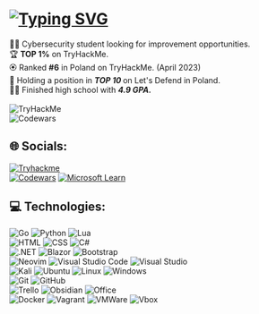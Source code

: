 # [![Typing SVG](https://readme-typing-svg.demolab.com?font=Fira+Code&duration=2050&pause=700&color=0FF700&multiline=true&width=1000&height=100&lines=%24whoami;Security+Analyst+|+OSINT+Researcher)](https://git.io/typing-svg)

🙋‍♂️ Cybersecurity student looking for improvement opportunities.
<br>🏆 <strong>TOP 1%</strong> on TryHackMe.
<br>🏵️ Ranked <strong>#6</strong> in Poland on TryHackMe. (April 2023)
<br>🦔 Holding a position in <strong><i>TOP 10 </i></strong> on Let's Defend in Poland.
<br>👨‍🎓 Finished high school with <i><strong>4.9 GPA.</strong></i>
<br>
<br>
<img src="https://tryhackme-badges.s3.amazonaws.com/t00c4N.png" alt="TryHackMe">
<br>
<img src="https://www.codewars.com/users/WiktorGmur/badges/large" alt="Codewars">

## 🌐 Socials: 
[![Tryhackme](https://img.shields.io/badge/TryHackMe-212C42.svg?style=for-the-badge&logo=TryHackMe&logoColor=white)](https://tryhackme.com/p/t00c4N)
<br>
[![Codewars](https://img.shields.io/badge/Codewars-B1361E?style=for-the-badge&logo=Codewars&logoColor=white)](https://www.codewars.com/users/WiktorGmur)
[![Microsoft Learn](https://img.shields.io/badge/Microsoft_Learn-258ffa?style=for-the-badge&logo=microsoft&logoColor=white)](https://learn.microsoft.com/pl-pl/users/wiktorgmur-4688/transcript)


## 💻 Technologies:
![Go](https://img.shields.io/badge/go-%2300ADD8.svg?style=for-the-badge&logo=go&logoColor=white)
![Python](https://img.shields.io/badge/Python-FFD43B?style=for-the-badge&logo=python&logoColor=blue)
![Lua](https://img.shields.io/badge/lua-%232C2D72.svg?style=for-the-badge&logo=lua&logoColor=white)
<br>
![HTML](https://img.shields.io/badge/HTML5-E34F26?style=for-the-badge&logo=html5&logoColor=white)
![CSS](https://img.shields.io/badge/CSS3-1572B6?style=for-the-badge&logo=css3&logoColor=white)
![C#](https://img.shields.io/badge/C%20Sharp-239120.svg?style=for-the-badge&logo=C-Sharp&logoColor=white)
<br>
![.NET](https://img.shields.io/badge/.NET-512BD4?style=for-the-badge&logo=dotnet&logoColor=white)
![Blazor](https://img.shields.io/badge/Blazor-512BD4.svg?style=for-the-badge&logo=Blazor&logoColor=white)
![Bootstrap](https://img.shields.io/badge/bootstrap-%238511FA.svg?style=for-the-badge&logo=bootstrap&logoColor=white)
<br>
![Neovim](https://img.shields.io/badge/NeoVim-%2357A143.svg?&style=for-the-badge&logo=neovim&logoColor=white)
![Visual Studio Code](https://img.shields.io/badge/Visual%20Studio%20Code-0078d7.svg?style=for-the-badge&logo=visual-studio-code&logoColor=white)
![Visual Studio](https://img.shields.io/badge/Visual%20Studio-5C2D91.svg?style=for-the-badge&logo=visual-studio&logoColor=white)
<br>
![Kali](https://img.shields.io/badge/Kali_Linux-557C94?style=for-the-badge&logo=kali-linux&logoColor=white)
![Ubuntu](https://img.shields.io/badge/Ubuntu-E95420?style=for-the-badge&logo=ubuntu&logoColor=white)
![Linux](https://img.shields.io/badge/Linux-FCC624?style=for-the-badge&logo=linux&logoColor=black)
![Windows](https://img.shields.io/badge/Windows-0078D6?style=for-the-badge&logo=windows&logoColor=white)
<br>
![Git](https://img.shields.io/badge/git-%23F05033.svg?style=for-the-badge&logo=git&logoColor=white)
![GitHub](https://img.shields.io/badge/github-%23121011.svg?style=for-the-badge&logo=github&logoColor=white)
<br>
![Trello](https://img.shields.io/badge/Trello-0052CC?style=for-the-badge&logo=trello&logoColor=white)
![Obsidian](https://img.shields.io/badge/Obsidian-%23483699.svg?style=for-the-badge&logo=obsidian&logoColor=white)
![Office](https://img.shields.io/badge/Microsoft_Office-D83B01?style=for-the-badge&logo=microsoft-office&logoColor=white)
<br>
![Docker](https://img.shields.io/badge/docker-%230db7ed.svg?style=for-the-badge&logo=docker&logoColor=white)
![Vagrant](https://img.shields.io/badge/Vagrant-1868F2?style=for-the-badge&logo=Vagrant&logoColor=white)
![VMWare](https://img.shields.io/badge/VMware-231f20?style=for-the-badge&logo=VMware&logoColor=white)
![Vbox](https://img.shields.io/badge/VirtualBox-21416b?style=for-the-badge&logo=VirtualBox&logoColor=white)
